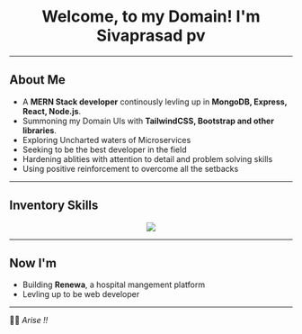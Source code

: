 

<!-- Header -->
<h1 align="center">Welcome, to my Domain! I'm Sivaprasad pv</h1>
<!-- <p align="center">
  <img  src="https://komarev.com/ghpvc/?username=bahirabdulla&label=Profile+Visits&color=blueviolet&style=flat-square" alt="Profile Views" />
</p> -->

---

##  About Me
-  A **MERN Stack developer** continously levling up in  **MongoDB, Express, React, Node.js**.
-  Summoning my Domain  UIs with **TailwindCSS, Bootstrap and other libraries**.
-  Exploring Uncharted waters of Microservices 
-  Seeking to be the best developer in the field
-  Hardening ablities with attention to detail and problem solving skills
-  Using positive reinforcement to overcome all the setbacks

---

##  Inventory Skills
<p align="center">
  <img src="https://skillicons.dev/icons?i=html,css,js,ts,react,nodejs,express,mongodb,tailwind,git,github,docker,kubernetes,aws,c,c++,npm,linux" />
</p>

---

## Now I'm 
-  Building **Renewa**, a hospital mangement platform
-  Levling up to be  web developer

---

 <!-- ### 🏆 My Stats  -->
<!--  <p align="center">  -->
<!--   <img src="https://github-readme-stats.vercel.app/api?username=bahirabdulla&show_icons=true&theme=tokyonight" /> -->
<!--   <br /> -->
<!--   <img src="https://github-readme-streak-stats.herokuapp.com/?user=bahirabdulla&theme=tokyonight" /> -->
<!-- </p> -->

 <!--  ---  -->

🧙‍♂️ *Arise !!* 
<!-- <p align="center"><b>✨ Simply crafted by ChatGPT ✨</b></p> -->


